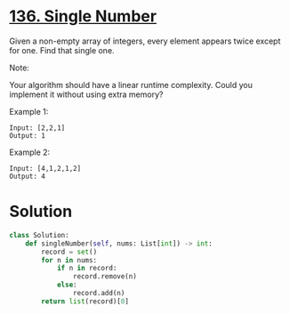 # [136. Single Number](https://leetcode.com/problems/single-number/)

Given a non-empty array of integers, every element appears twice except for one. Find that single one.

Note:

Your algorithm should have a linear runtime complexity. Could you implement it without using extra memory?

Example 1:

    Input: [2,2,1]
    Output: 1
Example 2:

    Input: [4,1,2,1,2]
    Output: 4
    
# Solution
```python
class Solution:
    def singleNumber(self, nums: List[int]) -> int:
        record = set()
        for n in nums:
            if n in record:
                record.remove(n)
            else:
                record.add(n)
        return list(record)[0]
```
